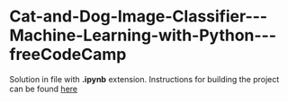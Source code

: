 # Cat-and-Dog-Image-Classifier---Machine-Learning-with-Python---freeCodeCamp
Solution in file with **.ipynb** extension. Instructions for building the project can be found [here](https://www.freecodecamp.org/learn/machine-learning-with-python/machine-learning-with-python-projects/cat-and-dog-image-classifier)
